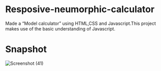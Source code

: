 # Resposive-neumorphic-calculator
Made a “Model calculator” using HTML,CSS and Javascript.This project makes use of the basic understanding of Javascript.

# Snapshot
![Screenshot (41)](https://github.com/Rameshchandru/Resposive-neumorphic-calculator/assets/135995217/4802aa1a-64c1-4f8e-8273-c09f36bafa25)
